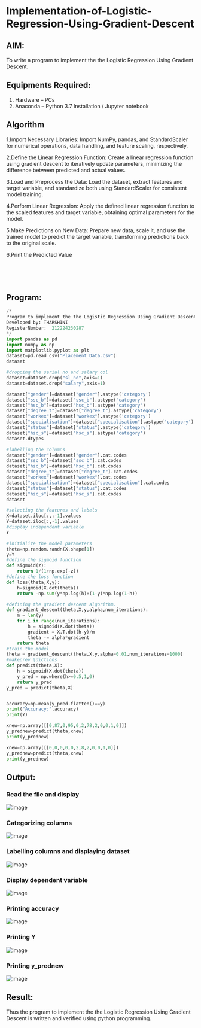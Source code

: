 # Implementation-of-Logistic-Regression-Using-Gradient-Descent

## AIM:
To write a program to implement the the Logistic Regression Using Gradient Descent.

## Equipments Required:
1. Hardware – PCs
2. Anaconda – Python 3.7 Installation / Jupyter notebook

## Algorithm

 1.Import Necessary Libraries:
Import NumPy, pandas, and StandardScaler for numerical operations, data handling, and feature scaling, respectively.

2.Define the Linear Regression Function:
Create a linear regression function using gradient descent to iteratively update parameters, minimizing the difference between predicted and actual values.

3.Load and Preprocess the Data:
Load the dataset, extract features and target variable, and standardize both using StandardScaler for consistent model training.

4.Perform Linear Regression:
Apply the defined linear regression function to the scaled features and target variable, obtaining optimal parameters for the model.

5.Make Predictions on New Data:
Prepare new data, scale it, and use the trained model to predict the target variable, transforming predictions back to the original scale.

 6.Print the Predicted Value

<br>
<br>
<br>

## Program:

```python
/*
Program to implement the the Logistic Regression Using Gradient Descent.
Developed by: THARSHINI
RegisterNumber:  212224230287
*/
import pandas as pd
import numpy as np
import matplotlib.pyplot as plt
dataset=pd.read_csv("Placement_Data.csv")
dataset

#dropping the serial no and salary col
dataset=dataset.drop("sl_no",axis=1)
dataset=dataset.drop("salary",axis=1)

dataset["gender"]=dataset["gender"].astype('category')
dataset["ssc_b"]=dataset["ssc_b"].astype('category')
dataset["hsc_b"]=dataset["hsc_b"].astype('category')
dataset["degree_t"]=dataset["degree_t"].astype('category')
dataset["workex"]=dataset["workex"].astype('category')
dataset["specialisation"]=dataset["specialisation"].astype('category')
dataset["status"]=dataset["status"].astype('category')
dataset["hsc_s"]=dataset["hsc_s"].astype('category')
dataset.dtypes

#labelling the columns
dataset["gender"]=dataset["gender"].cat.codes
dataset["ssc_b"]=dataset["ssc_b"].cat.codes
dataset["hsc_b"]=dataset["hsc_b"].cat.codes
dataset["degree_t"]=dataset["degree_t"].cat.codes
dataset["workex"]=dataset["workex"].cat.codes
dataset["specialisation"]=dataset["specialisation"].cat.codes
dataset["status"]=dataset["status"].cat.codes
dataset["hsc_s"]=dataset["hsc_s"].cat.codes
dataset

#selecting the features and labels
X=dataset.iloc[:,:-1].values
Y=dataset.iloc[:,-1].values
#display independent variable
Y

#initialize the model parameters
theta=np.random.randn(X.shape[1])
y=Y
#define the sigmoid function
def sigmoid(z):
    return 1/(1+np.exp(-z))
#define the loss function
def loss(theta,X,y):
    h=sigmoid(X.dot(theta))
    return -np.sum(y*np.log(h)+(1-y)*np.log(1-h))

#defining the gradient descent algorithm.
def gradient_descent(theta,X,y,alpha,num_iterations):
    m = len(y)
    for i in range(num_iterations):
        h = sigmoid(X.dot(theta))
        gradient = X.T.dot(h-y)/m
        theta -= alpha*gradient
    return theta
#train the model
theta = gradient_descent(theta,X,y,alpha=0.01,num_iterations=1000)
#makeprev \dictions
def predict(theta,X):
    h = sigmoid(X.dot(theta))
    y_pred = np.where(h>=0.5,1,0)
    return y_pred
y_pred = predict(theta,X)


accuracy=np.mean(y_pred.flatten()==y)
print("Accuracy:",accuracy)
print(Y)

xnew=np.array([[0,87,0,95,0,2,78,2,0,0,1,0]])
y_prednew=predict(theta,xnew)
print(y_prednew)

xnew=np.array([[0,0,0,0,0,2,8,2,0,0,1,0]])
y_prednew=predict(theta,xnew)
print(y_prednew)
```



## Output:


### Read the file and display
![image](https://github.com/HIRU-VIRU/-Implementation-of-Logistic-Regression-Using-Gradient-Descent/assets/145972122/d10b3235-91f1-4915-9da0-9c71936ab8d1)
### Categorizing columns

![image](https://github.com/HIRU-VIRU/-Implementation-of-Logistic-Regression-Using-Gradient-Descent/assets/145972122/0fe9d8ba-c75f-495b-80c4-58899ece3e94)

### Labelling columns and displaying dataset

![image](https://github.com/HIRU-VIRU/-Implementation-of-Logistic-Regression-Using-Gradient-Descent/assets/145972122/34b79650-e483-40c1-af47-2439c7982405)
### Display dependent variable
![image](https://github.com/HIRU-VIRU/-Implementation-of-Logistic-Regression-Using-Gradient-Descent/assets/145972122/f2de87a0-7588-4f72-831b-46a6f63f7ea4)

### Printing accuracy
![image](https://github.com/HIRU-VIRU/-Implementation-of-Logistic-Regression-Using-Gradient-Descent/assets/145972122/ee3d8ced-55ac-4ee4-bd87-64af79f39bfa)

### Printing Y

![image](https://github.com/HIRU-VIRU/-Implementation-of-Logistic-Regression-Using-Gradient-Descent/assets/145972122/c888db81-c5b3-4f4c-b535-9e1511171d74)
### Printing y_prednew

![image](https://github.com/HIRU-VIRU/-Implementation-of-Logistic-Regression-Using-Gradient-Descent/assets/145972122/84223e29-e40b-4cbf-968c-2f07f04aa2a6)


## Result:
Thus the program to implement the the Logistic Regression Using Gradient Descent is written and verified using python programming.

